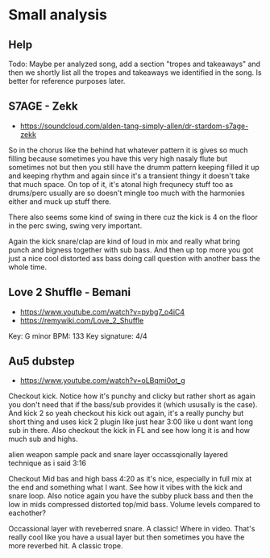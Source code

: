 # Small analysis

## Help
Todo: Maybe per analyzed song, add a section "tropes and takeaways" and then we shortly list all the tropes and takeaways we identified in the song. Is better for reference purposes later.

## S7AGE - Zekk
- https://soundcloud.com/alden-tang-simply-allen/dr-stardom-s7age-zekk

So in the chorus like the behind hat whatever pattern it is gives so much filling because sometimes you have this very high nasaly flute but sometimes not but then you still have the drumm pattern keeping filled it up and keeping rhythm and again since it's a transient thingy it doesn't take that much space. On top of it, it's atonal high frequnecy stuff too as drums/perc usually are so doesn't mingle too much with the harmonies either and muck up stuff there.

There also seems some kind of swing in there cuz the kick is 4 on the floor in the perc swing, swing very important.

Again the kick snare/clap are kind of loud in mix and really what bring punch and bigness together with sub bass. And then up top more you got just a nice cool distorted ass bass doing call question with another bass the whole time.

## Love 2 Shuffle - Bemani
- https://www.youtube.com/watch?v=pybg7_o4iC4
- https://remywiki.com/Love_2_Shuffle

Key: G minor
BPM: 133
Key signature: 4/4

## Au5 dubstep
- https://www.youtube.com/watch?v=oLBqmi0ot_g

Checkout kick. Notice how it's punchy and clicky but rather short as again you don't need that if the bass/sub provides it (which ususally is the case). And kick 2
so yeah checkout his kick out again, it's a really punchy but short thing and uses kick 2 plugin like just hear 3:00 like u dont want long sub in there. Also checkout the kick in FL and see how long it is and how much sub and highs.

alien weapon sample pack and snare layer occassqionally layered technique as i said 3:16

Checkout Mid bas and high bass 4:20 as it's nice, especially in full mix at the end and something what I want. See how it vibes with the kick and snare loop. Also notice again you have the subby pluck bass and then the low in mids compressed distorted top/mid bass. Volume levels compared to eachother?

Occassional layer with reveberred snare. A classic! Where in video. That's really cool like you have a usual layer but then sometimes you have the more reverbed hit. A classic trope.
